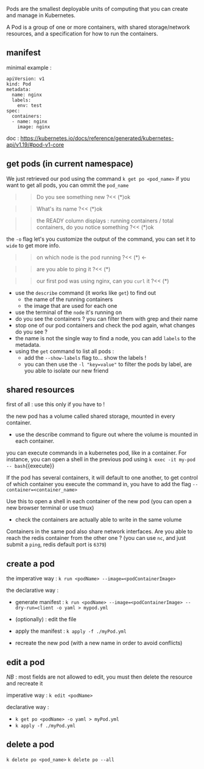 Pods are the smallest deployable units of computing that you can create and manage in Kubernetes.

A Pod is a group of one or more containers, with shared storage/network resources, and a specification for how to run the containers.

## manifest
minimal example : 

```
apiVersion: v1
kind: Pod
metadata:
  name: nginx
  labels:
    env: test
spec:
  containers:
  - name: nginx
    image: nginx
```

doc : https://kubernetes.io/docs/reference/generated/kubernetes-api/v1.19/#pod-v1-core

## get pods (in current namespace)
We just retrieved our pod using the command `k get po <pod_name>` if you want to get all pods, you can ommit the `pod_name`

>>Do you see something new ?<<
(*)ok

>>What's its name ?<<
(*)ok

>>the READY column displays : running containers / total containers, do you notice something ?<<
(*)ok

the `-o` flag let's you customize the output of the command, you can set it to `wide` to get more info.

>>on which node is the pod running ?<< 
(*) <-

>>are you able to ping it ?<< (*)

>>our first pod was using nginx, can you `curl` it ?<<
(*)

- use the `describe` command (it works like `get`) to find out
  - the name of the running containers
  - the image that are used for each one
- use the terminal of the `node` it's running on
- do you see the containers ? you can filter them with grep and their name 
- stop one of our pod containers and check the pod again, what changes do you see ?
- the name is not the single way to find a node, you can add `labels` to the metadata.
- using the `get` command to list all pods :
  - add the `--show-labels` flag to... show the labels !
  - you can then use the `-l "key=value"` to filter the pods by label, are you able to isolate our new friend

## shared resources 
first of all : use this only if you have to !

the new pod has a volume called shared storage, mounted in every container.
- use the describe command to figure out where the volume is mounted in each container.

you can execute commands in a kubernetes pod, like in a container. For instance, you can open a shell in the previous pod using `k exec -it my-pod -- bash`{{execute}}

If the pod has several containers, it will default to one another, to get control of which container you execute the command in, you have to add the flag `--container=<container_name>`

Use this to open a shell in each container of the new pod (you can open a new browser terminal or use tmux)
- check the containers are actually able to write in the same volume

Containers in the same pod also share network interfaces. 
Are you able to reach the redis container from the other one ? (you can use `nc`, and just submit a `ping`, redis default port is `6379`)

## create a pod
the imperative way : `k run <podName> --image=<podContainerImage>`
    
the declarative way :
- generate manifest : `k run <podName> --image=<podContainerImage> --dry-run=client -o yaml > mypod.yml`
- (optionally) : edit the file
- apply the manifest : `k apply -f ./myPod.yml`

- recreate the new pod (with a new name in order to avoid conflicts)

## edit a pod 
_NB_ : most fields are not allowed to edit, you must then delete the resource and recreate it

imperative way : `k edit <podName>`

declarative way :
- `k get po <podName> -o yaml > myPod.yml`
- `k apply -f ./myPod.yml`

## delete a pod

`k delete po <pod_name>`
`k delete po --all`
